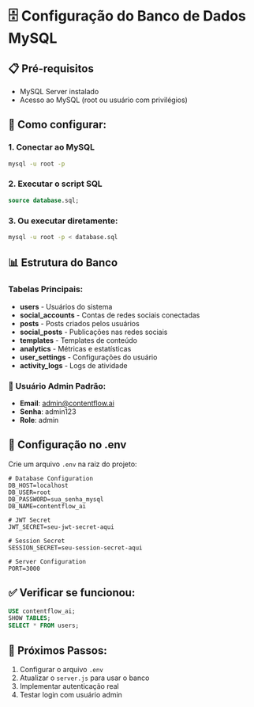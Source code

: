 # 🗄️ Configuração do Banco de Dados MySQL

## 📋 Pré-requisitos
- MySQL Server instalado
- Acesso ao MySQL (root ou usuário com privilégios)

## 🚀 Como configurar:

### 1. Conectar ao MySQL
```bash
mysql -u root -p
```

### 2. Executar o script SQL
```sql
source database.sql;
```

### 3. Ou executar diretamente:
```bash
mysql -u root -p < database.sql
```

## 📊 Estrutura do Banco

### Tabelas Principais:
- **users** - Usuários do sistema
- **social_accounts** - Contas de redes sociais conectadas
- **posts** - Posts criados pelos usuários
- **social_posts** - Publicações nas redes sociais
- **templates** - Templates de conteúdo
- **analytics** - Métricas e estatísticas
- **user_settings** - Configurações do usuário
- **activity_logs** - Logs de atividade

### 👤 Usuário Admin Padrão:
- **Email**: admin@contentflow.ai
- **Senha**: admin123
- **Role**: admin

## 🔧 Configuração no .env

Crie um arquivo `.env` na raiz do projeto:

```env
# Database Configuration
DB_HOST=localhost
DB_USER=root
DB_PASSWORD=sua_senha_mysql
DB_NAME=contentflow_ai

# JWT Secret
JWT_SECRET=seu-jwt-secret-aqui

# Session Secret
SESSION_SECRET=seu-session-secret-aqui

# Server Configuration
PORT=3000
```

## ✅ Verificar se funcionou:

```sql
USE contentflow_ai;
SHOW TABLES;
SELECT * FROM users;
```

## 🔄 Próximos Passos:
1. Configurar o arquivo `.env`
2. Atualizar o `server.js` para usar o banco
3. Implementar autenticação real
4. Testar login com usuário admin
